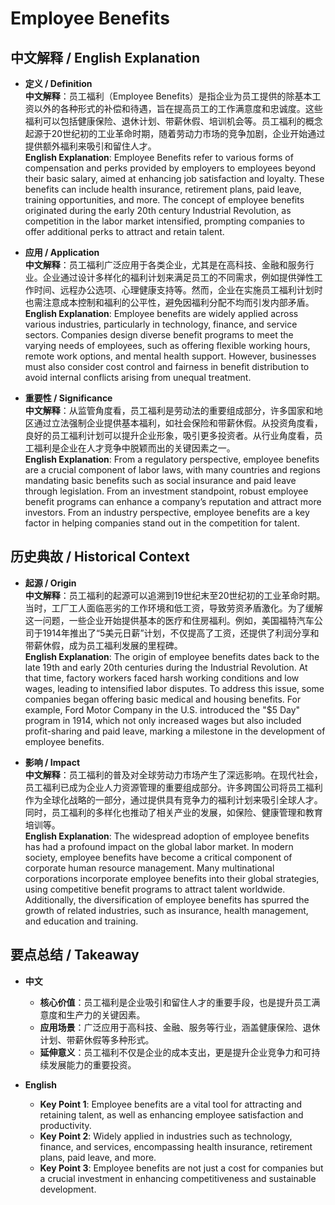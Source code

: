 # Employee Benefits

## 中文解释 / English Explanation

* **定义 / Definition**  
  **中文解释**：员工福利（Employee Benefits）是指企业为员工提供的除基本工资以外的各种形式的补偿和待遇，旨在提高员工的工作满意度和忠诚度。这些福利可以包括健康保险、退休计划、带薪休假、培训机会等。员工福利的概念起源于20世纪初的工业革命时期，随着劳动力市场的竞争加剧，企业开始通过提供额外福利来吸引和留住人才。  
  **English Explanation**: Employee Benefits refer to various forms of compensation and perks provided by employers to employees beyond their basic salary, aimed at enhancing job satisfaction and loyalty. These benefits can include health insurance, retirement plans, paid leave, training opportunities, and more. The concept of employee benefits originated during the early 20th century Industrial Revolution, as competition in the labor market intensified, prompting companies to offer additional perks to attract and retain talent.

* **应用 / Application**  
  **中文解释**：员工福利广泛应用于各类企业，尤其是在高科技、金融和服务行业。企业通过设计多样化的福利计划来满足员工的不同需求，例如提供弹性工作时间、远程办公选项、心理健康支持等。然而，企业在实施员工福利计划时也需注意成本控制和福利的公平性，避免因福利分配不均而引发内部矛盾。  
  **English Explanation**: Employee benefits are widely applied across various industries, particularly in technology, finance, and service sectors. Companies design diverse benefit programs to meet the varying needs of employees, such as offering flexible working hours, remote work options, and mental health support. However, businesses must also consider cost control and fairness in benefit distribution to avoid internal conflicts arising from unequal treatment.

* **重要性 / Significance**  
  **中文解释**：从监管角度看，员工福利是劳动法的重要组成部分，许多国家和地区通过立法强制企业提供基本福利，如社会保险和带薪休假。从投资角度看，良好的员工福利计划可以提升企业形象，吸引更多投资者。从行业角度看，员工福利是企业在人才竞争中脱颖而出的关键因素之一。  
  **English Explanation**: From a regulatory perspective, employee benefits are a crucial component of labor laws, with many countries and regions mandating basic benefits such as social insurance and paid leave through legislation. From an investment standpoint, robust employee benefit programs can enhance a company’s reputation and attract more investors. From an industry perspective, employee benefits are a key factor in helping companies stand out in the competition for talent.

## 历史典故 / Historical Context

* **起源 / Origin**  
  **中文解释**：员工福利的起源可以追溯到19世纪末至20世纪初的工业革命时期。当时，工厂工人面临恶劣的工作环境和低工资，导致劳资矛盾激化。为了缓解这一问题，一些企业开始提供基本的医疗和住房福利。例如，美国福特汽车公司于1914年推出了“5美元日薪”计划，不仅提高了工资，还提供了利润分享和带薪休假，成为员工福利发展的里程碑。  
  **English Explanation**: The origin of employee benefits dates back to the late 19th and early 20th centuries during the Industrial Revolution. At that time, factory workers faced harsh working conditions and low wages, leading to intensified labor disputes. To address this issue, some companies began offering basic medical and housing benefits. For example, Ford Motor Company in the U.S. introduced the "$5 Day" program in 1914, which not only increased wages but also included profit-sharing and paid leave, marking a milestone in the development of employee benefits.

* **影响 / Impact**  
  **中文解释**：员工福利的普及对全球劳动力市场产生了深远影响。在现代社会，员工福利已成为企业人力资源管理的重要组成部分。许多跨国公司将员工福利作为全球化战略的一部分，通过提供具有竞争力的福利计划来吸引全球人才。同时，员工福利的多样化也推动了相关产业的发展，如保险、健康管理和教育培训等。  
  **English Explanation**: The widespread adoption of employee benefits has had a profound impact on the global labor market. In modern society, employee benefits have become a critical component of corporate human resource management. Many multinational corporations incorporate employee benefits into their global strategies, using competitive benefit programs to attract talent worldwide. Additionally, the diversification of employee benefits has spurred the growth of related industries, such as insurance, health management, and education and training.

## 要点总结 / Takeaway

* **中文**  
  - **核心价值**：员工福利是企业吸引和留住人才的重要手段，也是提升员工满意度和生产力的关键因素。  
  - **应用场景**：广泛应用于高科技、金融、服务等行业，涵盖健康保险、退休计划、带薪休假等多种形式。  
  - **延伸意义**：员工福利不仅是企业的成本支出，更是提升企业竞争力和可持续发展能力的重要投资。  

* **English**  
  - **Key Point 1**: Employee benefits are a vital tool for attracting and retaining talent, as well as enhancing employee satisfaction and productivity.  
  - **Key Point 2**: Widely applied in industries such as technology, finance, and services, encompassing health insurance, retirement plans, paid leave, and more.  
  - **Key Point 3**: Employee benefits are not just a cost for companies but a crucial investment in enhancing competitiveness and sustainable development.